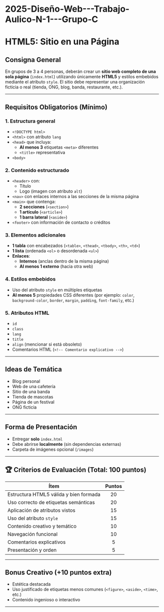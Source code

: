 # 2025-Diseño-Web---Trabajo-Aulico-N-1---Grupo-C

# HTML5: Sitio en una Página

## Consigna General
En grupos de 3 a 4 personas, deberán crear un **sitio web completo de una sola página** (`index.html`) utilizando únicamente **HTML5** y estilos embebidos mediante el atributo `style`. El sitio debe representar una organización ficticia o real (tienda, ONG, blog, banda, restaurante, etc.).

---

## Requisitos Obligatorios (Mínimo)

### 1. Estructura general
- `<!DOCTYPE html>`  
- `<html>` con atributo `lang`  
- `<head>` que incluya:
  - **Al menos 3** etiquetas `<meta>` diferentes  
  - `<title>` representativa  
- `<body>`

### 2. Contenido estructurado
- `<header>` con:
  - Título
  - Logo (imagen con atributo `alt`)
- `<nav>` con enlaces internos a las secciones de la misma página
- `<main>` que contenga:
  - **2 secciones** (`<section>`)
  - **1 artículo** (`<article>`)
  - **1 barra lateral** (`<aside>`)
- `<footer>` con información de contacto o créditos

### 3. Elementos adicionales
- **1 tabla** con encabezados (`<table>`, `<thead>`, `<tbody>`, `<th>`, `<td>`)
- **1 lista** (ordenada `<ol>` o desordenada `<ul>`)
- **Enlaces**:
  - **Internos** (anclas dentro de la misma página)
  - **Al menos 1 externo** (hacia otra web)

### 4. Estilos embebidos
- Uso del atributo `style` en múltiples etiquetas
- **Al menos 5** propiedades CSS diferentes (por ejemplo: `color`, `background-color`, `border`, `margin`, `padding`, `font-family`, etc.)

### 5. Atributos HTML
- `id`
- `class`
- `lang`
- `title`
- `align` (mencionar si está obsoleto)
- Comentarios HTML (`<!-- Comentario explicativo -->`)

---

## Ideas de Temática
- Blog personal  
- Web de una cafetería  
- Sitio de una banda  
- Tienda de mascotas  
- Página de un festival  
- ONG ficticia  

---

## Forma de Presentación
- Entregar **solo** `index.html`  
- Debe abrirse **localmente** (sin dependencias externas)  
- Carpeta de imágenes opcional (`/images`)

---

## 🏆 Criterios de Evaluación (Total: 100 puntos)
| Ítem                                    | Puntos |
|-----------------------------------------|:------:|
| Estructura HTML5 válida y bien formada  |   20   |
| Uso correcto de etiquetas semánticas    |   20   |
| Aplicación de atributos vistos          |   15   |
| Uso del atributo `style`                |   15   |
| Contenido creativo y temático           |   10   |
| Navegación funcional                    |   10   |
| Comentarios explicativos                |    5   |
| Presentación y orden                    |    5   |

---

## Bonus Creativo (+10 puntos extra)
- Estética destacada  
- Uso justificado de etiquetas menos comunes (`<figure>`, `<aside>`, `<time>`, etc.)  
- Contenido ingenioso o interactivo  

---  
